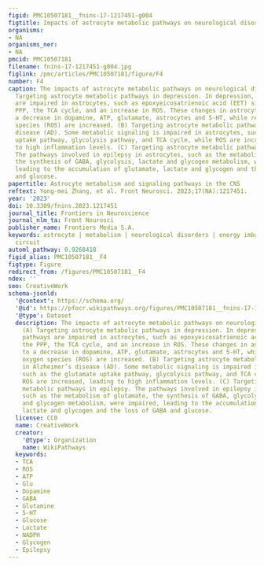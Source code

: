 ```yaml
---
figid: PMC10507181__fnins-17-1217451-g004
figtitle: Impacts of astrocyte metabolic pathways on neurological disorders
organisms:
- NA
organisms_ner:
- NA
pmcid: PMC10507181
filename: fnins-17-1217451-g004.jpg
figlink: /pmc/articles/PMC10507181/figure/F4
number: F4
caption: The impacts of astrocyte metabolic pathways on neurological disorders. (A)
  Targeting astrocyte metabolic pathways in depression. In depression, metabolic pathways
  are impaired in astrocytes, such as epoxyeicosatrienoic acid (EET) signaling, the
  PPP, the TCA cycle, and an increase in ROS. These changes in astrocytes lead to
  a decrease in dopamine, ATP, glutamate, astrocytes and 5-HT, while reactive oxygen
  species (ROS) are increased. (B) Targeting astrocyte metabolic pathways in Alzheimer’s
  disease (AD). Some metabolic signaling is impaired in astrocytes, such as the glutamate
  uptake pathway, glycolysis pathway, and TCA cycle, while ROS are increased, leading
  to high inflammation levels. (C) Targeting astrocyte metabolic pathways in epilepsy.
  The pathways involved in epilepsy in astrocytes, such as the metabolism of glutamate,
  the synthesis of GABA, glycolysis, lactate and glycogen metabolism, were impaired,
  leading to the accumulation of glutamate, lactate and glycogen and the loss of GABA
  and glucose.
papertitle: Astrocyte metabolism and signaling pathways in the CNS
reftext: Yong-mei Zhang, et al. Front Neurosci. 2023;17(NA):1217451.
year: '2023'
doi: 10.3389/fnins.2023.1217451
journal_title: Frontiers in Neuroscience
journal_nlm_ta: Front Neurosci
publisher_name: Frontiers Media S.A.
keywords: astrocyte | metabolism | neurological disorders | energy imbalance | neural
  circuit
automl_pathway: 0.9268418
figid_alias: PMC10507181__F4
figtype: Figure
redirect_from: /figures/PMC10507181__F4
ndex: ''
seo: CreativeWork
schema-jsonld:
  '@context': https://schema.org/
  '@id': https://pfocr.wikipathways.org/figures/PMC10507181__fnins-17-1217451-g004.html
  '@type': Dataset
  description: The impacts of astrocyte metabolic pathways on neurological disorders.
    (A) Targeting astrocyte metabolic pathways in depression. In depression, metabolic
    pathways are impaired in astrocytes, such as epoxyeicosatrienoic acid (EET) signaling,
    the PPP, the TCA cycle, and an increase in ROS. These changes in astrocytes lead
    to a decrease in dopamine, ATP, glutamate, astrocytes and 5-HT, while reactive
    oxygen species (ROS) are increased. (B) Targeting astrocyte metabolic pathways
    in Alzheimer’s disease (AD). Some metabolic signaling is impaired in astrocytes,
    such as the glutamate uptake pathway, glycolysis pathway, and TCA cycle, while
    ROS are increased, leading to high inflammation levels. (C) Targeting astrocyte
    metabolic pathways in epilepsy. The pathways involved in epilepsy in astrocytes,
    such as the metabolism of glutamate, the synthesis of GABA, glycolysis, lactate
    and glycogen metabolism, were impaired, leading to the accumulation of glutamate,
    lactate and glycogen and the loss of GABA and glucose.
  license: CC0
  name: CreativeWork
  creator:
    '@type': Organization
    name: WikiPathways
  keywords:
  - TCA
  - ROS
  - ATP
  - Glu
  - Dopamine
  - GABA
  - Glutamine
  - 5-HT
  - Glucose
  - Lactate
  - NADPH
  - Glycogen
  - Epilepsy
---
```


